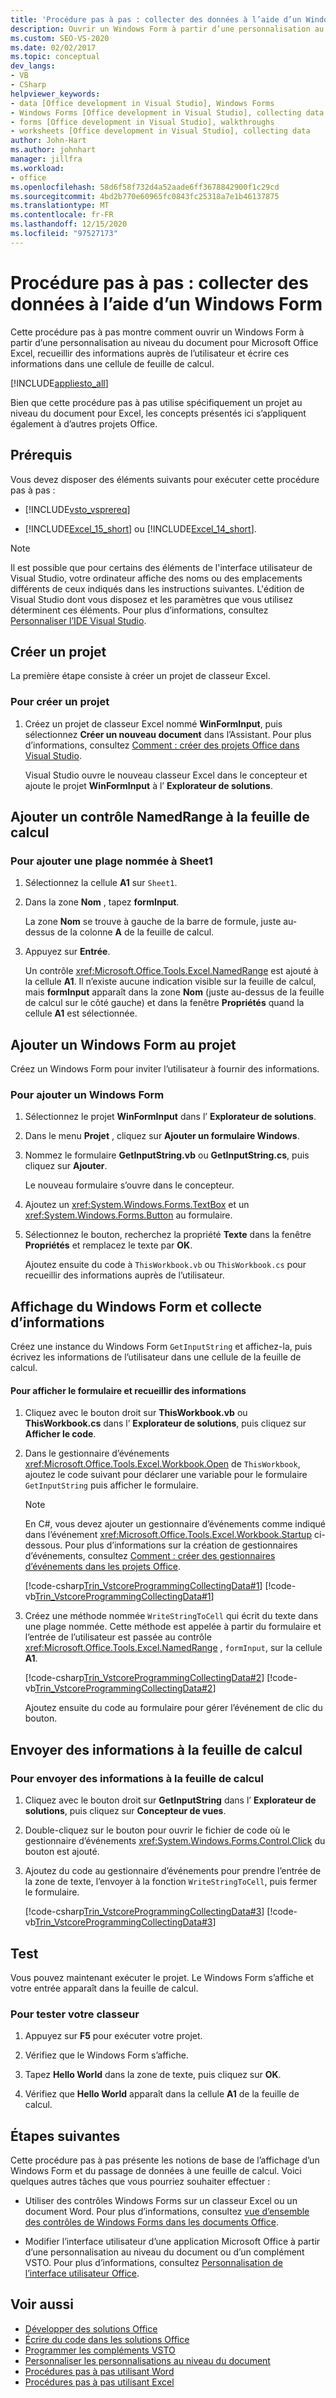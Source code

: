 ```yaml
---
title: 'Procédure pas à pas : collecter des données à l’aide d’un Windows Form'
description: Ouvrir un Windows Form à partir d’une personnalisation au niveau du document pour Microsoft Excel, collecter des informations auprès de l’utilisateur et écrire ces informations dans une cellule de feuille de calcul.
ms.custom: SEO-VS-2020
ms.date: 02/02/2017
ms.topic: conceptual
dev_langs:
- VB
- CSharp
helpviewer_keywords:
- data [Office development in Visual Studio], Windows Forms
- Windows Forms [Office development in Visual Studio], collecting data
- forms [Office development in Visual Studio], walkthroughs
- worksheets [Office development in Visual Studio], collecting data
author: John-Hart
ms.author: johnhart
manager: jillfra
ms.workload:
- office
ms.openlocfilehash: 58d6f58f732d4a52aade6ff3678842900f1c29cd
ms.sourcegitcommit: 4bd2b770e60965fc0843fc25318a7e1b46137875
ms.translationtype: MT
ms.contentlocale: fr-FR
ms.lasthandoff: 12/15/2020
ms.locfileid: "97527173"
---
```

# <a name="walkthrough-collect-data-by-using-a-windows-form"></a>Procédure pas à pas : collecter des données à l’aide d’un Windows Form
  Cette procédure pas à pas montre comment ouvrir un Windows Form à partir d’une personnalisation au niveau du document pour Microsoft Office Excel, recueillir des informations auprès de l’utilisateur et écrire ces informations dans une cellule de feuille de calcul.

 [!INCLUDE[appliesto_all](../vsto/includes/appliesto-all-md.md)]

 Bien que cette procédure pas à pas utilise spécifiquement un projet au niveau du document pour Excel, les concepts présentés ici s’appliquent également à d’autres projets Office.

## <a name="prerequisites"></a>Prérequis
 Vous devez disposer des éléments suivants pour exécuter cette procédure pas à pas :

- [!INCLUDE[vsto_vsprereq](../vsto/includes/vsto-vsprereq-md.md)]

- [!INCLUDE[Excel_15_short](../vsto/includes/excel-15-short-md.md)] ou [!INCLUDE[Excel_14_short](../vsto/includes/excel-14-short-md.md)].

> [!NOTE]
> Il est possible que pour certains des éléments de l'interface utilisateur de Visual Studio, votre ordinateur affiche des noms ou des emplacements différents de ceux indiqués dans les instructions suivantes. L'édition de Visual Studio dont vous disposez et les paramètres que vous utilisez déterminent ces éléments. Pour plus d’informations, consultez [Personnaliser l’IDE Visual Studio](../ide/personalizing-the-visual-studio-ide.md).

## <a name="create-a-new-project"></a>Créer un projet
 La première étape consiste à créer un projet de classeur Excel.

### <a name="to-create-a-new-project"></a>Pour créer un projet

1. Créez un projet de classeur Excel nommé **WinFormInput**, puis sélectionnez **Créer un nouveau document** dans l’Assistant. Pour plus d’informations, consultez [Comment : créer des projets Office dans Visual Studio](../vsto/how-to-create-office-projects-in-visual-studio.md).

     Visual Studio ouvre le nouveau classeur Excel dans le concepteur et ajoute le projet **WinFormInput** à l’ **Explorateur de solutions**.

## <a name="add-a-namedrange-control-to-the-worksheet"></a>Ajouter un contrôle NamedRange à la feuille de calcul

### <a name="to-add-a-named-range-to-sheet1"></a>Pour ajouter une plage nommée à Sheet1

1. Sélectionnez la cellule **A1** sur `Sheet1`.

2. Dans la zone **Nom** , tapez **formInput**.

     La zone **Nom** se trouve à gauche de la barre de formule, juste au-dessus de la colonne **A** de la feuille de calcul.

3. Appuyez sur **Entrée**.

     Un contrôle <xref:Microsoft.Office.Tools.Excel.NamedRange> est ajouté à la cellule **A1**. Il n’existe aucune indication visible sur la feuille de calcul, mais **formInput** apparaît dans la zone **Nom** (juste au-dessus de la feuille de calcul sur le côté gauche) et dans la fenêtre **Propriétés** quand la cellule **A1** est sélectionnée.

## <a name="add-a-windows-form-to-the-project"></a>Ajouter un Windows Form au projet
 Créez un Windows Form pour inviter l’utilisateur à fournir des informations.

### <a name="to-add-a-windows-form"></a>Pour ajouter un Windows Form

1. Sélectionnez le projet **WinFormInput** dans l’ **Explorateur de solutions**.

2. Dans le menu **Projet** , cliquez sur **Ajouter un formulaire Windows**.

3. Nommez le formulaire **GetInputString.vb** ou **GetInputString.cs**, puis cliquez sur **Ajouter**.

    Le nouveau formulaire s’ouvre dans le concepteur.

4. Ajoutez un <xref:System.Windows.Forms.TextBox> et un <xref:System.Windows.Forms.Button> au formulaire.

5. Sélectionnez le bouton, recherchez la propriété **Texte** dans la fenêtre **Propriétés** et remplacez le texte par **OK**.

   Ajoutez ensuite du code à `ThisWorkbook.vb` ou `ThisWorkbook.cs` pour recueillir des informations auprès de l’utilisateur.

## <a name="display-the-windows-form-and-collecting-information"></a>Affichage du Windows Form et collecte d’informations
 Créez une instance du Windows Form `GetInputString` et affichez-la, puis écrivez les informations de l’utilisateur dans une cellule de la feuille de calcul.

#### <a name="to-display-the-form-and-collect-information"></a>Pour afficher le formulaire et recueillir des informations

1. Cliquez avec le bouton droit sur **ThisWorkbook.vb** ou **ThisWorkbook.cs** dans l’ **Explorateur de solutions**, puis cliquez sur **Afficher le code**.

2. Dans le gestionnaire d’événements <xref:Microsoft.Office.Tools.Excel.Workbook.Open> de `ThisWorkbook`, ajoutez le code suivant pour déclarer une variable pour le formulaire `GetInputString` puis afficher le formulaire.

   > [!NOTE]
   > En C#, vous devez ajouter un gestionnaire d’événements comme indiqué dans l’événement <xref:Microsoft.Office.Tools.Excel.Workbook.Startup> ci-dessous. Pour plus d’informations sur la création de gestionnaires d’événements, consultez [Comment : créer des gestionnaires d’événements dans les projets Office](../vsto/how-to-create-event-handlers-in-office-projects.md).

    [!code-csharp[Trin_VstcoreProgrammingCollectingData#1](../vsto/codesnippet/CSharp/WinFormInputCS/ThisWorkbook.cs#1)]
    [!code-vb[Trin_VstcoreProgrammingCollectingData#1](../vsto/codesnippet/VisualBasic/WinFormInput/ThisWorkbook.vb#1)]

3. Créez une méthode nommée `WriteStringToCell` qui écrit du texte dans une plage nommée. Cette méthode est appelée à partir du formulaire et l’entrée de l’utilisateur est passée au contrôle <xref:Microsoft.Office.Tools.Excel.NamedRange> , `formInput`, sur la cellule **A1**.

    [!code-csharp[Trin_VstcoreProgrammingCollectingData#2](../vsto/codesnippet/CSharp/WinFormInputCS/ThisWorkbook.cs#2)]
    [!code-vb[Trin_VstcoreProgrammingCollectingData#2](../vsto/codesnippet/VisualBasic/WinFormInput/ThisWorkbook.vb#2)]

   Ajoutez ensuite du code au formulaire pour gérer l’événement de clic du bouton.

## <a name="send-information-to-the-worksheet"></a>Envoyer des informations à la feuille de calcul

### <a name="to-send-information-to-the-worksheet"></a>Pour envoyer des informations à la feuille de calcul

1. Cliquez avec le bouton droit sur **GetInputString** dans l’ **Explorateur de solutions**, puis cliquez sur **Concepteur de vues**.

2. Double-cliquez sur le bouton pour ouvrir le fichier de code où le gestionnaire d’événements <xref:System.Windows.Forms.Control.Click> du bouton est ajouté.

3. Ajoutez du code au gestionnaire d’événements pour prendre l’entrée de la zone de texte, l’envoyer à la fonction `WriteStringToCell`, puis fermer le formulaire.

     [!code-csharp[Trin_VstcoreProgrammingCollectingData#3](../vsto/codesnippet/CSharp/WinFormInputCS/GetInputString.cs#3)]
     [!code-vb[Trin_VstcoreProgrammingCollectingData#3](../vsto/codesnippet/VisualBasic/WinFormInput/GetInputString.vb#3)]

## <a name="test"></a>Test
 Vous pouvez maintenant exécuter le projet. Le Windows Form s’affiche et votre entrée apparaît dans la feuille de calcul.

### <a name="to-test-your-workbook"></a>Pour tester votre classeur

1. Appuyez sur **F5** pour exécuter votre projet.

2. Vérifiez que le Windows Form s’affiche.

3. Tapez **Hello World** dans la zone de texte, puis cliquez sur **OK**.

4. Vérifiez que **Hello World** apparaît dans la cellule **A1** de la feuille de calcul.

## <a name="next-steps"></a>Étapes suivantes
 Cette procédure pas à pas présente les notions de base de l’affichage d’un Windows Form et du passage de données à une feuille de calcul. Voici quelques autres tâches que vous pourriez souhaiter effectuer :

- Utiliser des contrôles Windows Forms sur un classeur Excel ou un document Word. Pour plus d’informations, consultez [vue d’ensemble des contrôles de Windows Forms dans les documents Office](../vsto/windows-forms-controls-on-office-documents-overview.md).

- Modifier l’interface utilisateur d’une application Microsoft Office à partir d’une personnalisation au niveau du document ou d’un complément VSTO. Pour plus d’informations, consultez [Personnalisation de l’interface utilisateur Office](../vsto/office-ui-customization.md).

## <a name="see-also"></a>Voir aussi
- [Développer des solutions Office](../vsto/developing-office-solutions.md)
- [Écrire du code dans les solutions Office](../vsto/writing-code-in-office-solutions.md)
- [Programmer les compléments VSTO](../vsto/programming-vsto-add-ins.md)
- [Personnaliser les personnalisations au niveau du document](../vsto/programming-document-level-customizations.md)
- [Procédures pas à pas utilisant Word](../vsto/walkthroughs-using-word.md)
- [Procédures pas à pas utilisant Excel](../vsto/walkthroughs-using-excel.md)

